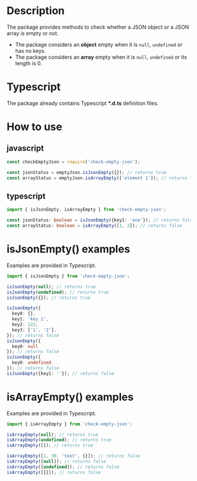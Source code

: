 # Description
The package provides methods to check whether a JSON object or a JSON array is empty or not.
- The package considers an **object** empty when it is `null`, `undefined` or has no keys.
- The package considers an **array** empty when it is `null`, `undefined` or its length is 0.

# Typescript
The package already contains Typescript **\*.d.ts** definition files.

# How to use
## javascript
```js
const checkEmptyJson = require('check-empty-json');

const jsonStatus = emptyJson.isJsonEmpty({}); // returns true
const arrayStatus = emptyJson.isArrayEmpty(['element 1']); // returns false
```

## typescript
```ts
import { isJsonEmpty, isArrayEmpty } from 'check-empty-json';

const jsonStatus: boolean = isJsonEmpty({key1: 'one'}); // returns false
const arrayStatus: boolean = isArrayEmpty([1, 2]); // returns false
```


# **isJsonEmpty()** examples
Examples are provided in Typescript.
```ts
import { isJsonEmpty } from 'check-empty-json';

isJsonEmpty(null); // returns true
isJsonEmpty(undefined); // returns true
isJsonEmpty({}); // returns true

isJsonEmpty({
  key0: {},
  key1: 'key 1',
  key2: 123,
  key3: ['1', '2'],
}); // returns false
isJsonEmpty({
  key0: null
}); // returns false
isJsonEmpty({
  key0: undefined
}); // returns false
isJsonEmpty({key1: ''}); // returns false
```

# **isArrayEmpty()** examples
Examples are provided in Typescript.
```ts
import { isArrayEmpty } from 'check-empty-json';

isArrayEmpty(null); // returns true
isArrayEmpty(undefined); // returns true
isArrayEmpty([]); // returns true

isArrayEmpty([1, 30, 'text', {}]); // returns false
isArrayEmpty([null]); // returns false
isArrayEmpty([undefined]); // returns false
isArrayEmpty([{}]); // returns false
```
